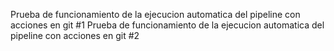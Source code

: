 Prueba de funcionamiento de la ejecucion automatica del pipeline con acciones en git #1
Prueba de funcionamiento de la ejecucion automatica del pipeline con acciones en git #2
